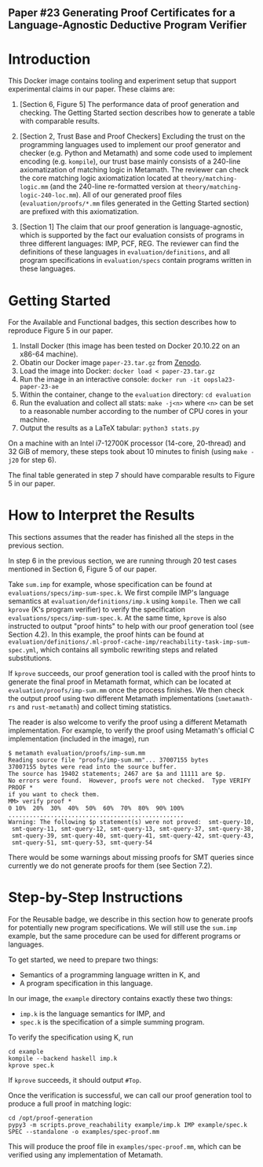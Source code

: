 Paper #23 Generating Proof Certificates for a Language-Agnostic Deductive Program Verifier
---

# Introduction

This Docker image contains tooling and experiment setup that support experimental claims in our paper.
These claims are:

1. [Section 6, Figure 5] The performance data of proof generation and checking. The Getting Started section describes how to generate a table with comparable results.

2. [Section 2, Trust Base and Proof Checkers] Excluding the trust on the programming languages used to implement our proof generator and checker (e.g. Python and Metamath) and some code used to implement encoding (e.g. `kompile`), our trust base mainly consists of a 240-line axiomatization of matching logic in Metamath. The reviewer can check the core matching logic axiomatization located at `theory/matching-logic.mm` (and the 240-line re-formatted version at `theory/matching-logic-240-loc.mm`). All of our generated proof files (`evaluation/proofs/*.mm` files generated in the Getting Started section) are prefixed with this axiomatization.

3. [Section 1] The claim that our proof generation is language-agnostic, which is supported by the fact our evaluation consists of programs in three different languages: IMP, PCF, REG. The reviewer can find the definitions of these languages in `evaluation/definitions`, and all program specifications in `evaluation/specs` contain programs written in these languages.

# Getting Started

For the Available and Functional badges, this section describes how to reproduce Figure 5 in our paper.

1. Install Docker (this image has been tested on Docker 20.10.22 on an x86-64 machine).
2. Obatin our Docker image `paper-23.tar.gz` from [Zenodo](https://doi.org/10.5281/zenodo.7482286).
3. Load the image into Docker: `docker load < paper-23.tar.gz`
4. Run the image in an interactive console: `docker run -it oopsla23-paper-23-ae`
5. Within the container, change to the `evaluation` directory: `cd evaluation`
6. Run the evaluation and collect all stats: `make -j<n>` where `<n>` can be set to a reasonable number according to the number of CPU cores in your machine.
7. Output the results as a LaTeX tabular: `python3 stats.py`

On a machine with an Intel i7-12700K processor (14-core, 20-thread) and 32 GiB of memory, these steps took about 10 minutes to finish (using `make -j20` for step 6).

The final table generated in step 7 should have comparable results to Figure 5 in our paper.

# How to Interpret the Results

This sections assumes that the reader has finished all the steps in the previous section.

In step 6 in the previous section, we are running through 20 test cases mentioned in Section 6, Figure 5 of our paper.

Take `sum.imp` for example, whose specification can be found at `evaluations/specs/imp-sum-spec.k`.
We first compile IMP's language semantics at `evaluation/definitions/imp.k` using `kompile`.
Then we call `kprove` (K's program verifier) to verify the specification `evaluations/specs/imp-sum-spec.k`.
At the same time, `kprove` is also instructed to output "proof hints" to help with our proof generation tool (see Section 4.2).
In this example, the proof hints can be found at `evaluation/definitions/.ml-proof-cache-imp/reachability-task-imp-sum-spec.yml`, which contains all symbolic rewriting steps and related substitutions.

If `kprove` succeeds, our proof generation tool is called with the proof hints to generate the final proof in Metamath format,
which can be located at `evaluation/proofs/imp-sum.mm` once the process finishes.
We then check the output proof using two different Metamath implementations (`smetamath-rs` and `rust-metamath`) and collect timing statistics.

The reader is also welcome to verify the proof using a different Metamath implementation.
For example, to verify the proof using Metamath's official C implementation (included in the image), run
```
$ metamath evaluation/proofs/imp-sum.mm
Reading source file "proofs/imp-sum.mm"... 37007155 bytes
37007155 bytes were read into the source buffer.
The source has 19402 statements; 2467 are $a and 11111 are $p.
No errors were found.  However, proofs were not checked.  Type VERIFY PROOF *
if you want to check them.
MM> verify proof *
0 10%  20%  30%  40%  50%  60%  70%  80%  90% 100%
..................................................
Warning: The following $p statement(s) were not proved:  smt-query-10,
 smt-query-11, smt-query-12, smt-query-13, smt-query-37, smt-query-38,
 smt-query-39, smt-query-40, smt-query-41, smt-query-42, smt-query-43,
 smt-query-51, smt-query-53, smt-query-54
```
There would be some warnings about missing proofs for SMT queries since currently we do not generate proofs for them (see Section 7.2).

# Step-by-Step Instructions

For the Reusable badge, we describe in this section how to generate proofs for potentially new program specifications.
We will still use the `sum.imp` example, but the same procedure can be used for different programs or languages.

To get started, we need to prepare two things:
- Semantics of a programming language written in K, and
- A program specification in this language.

In our image, the `example` directory contains exactly these two things:
- `imp.k` is the language semantics for IMP, and
- `spec.k` is the specification of a simple summing program.

To verify the specification using K, run
```
cd example
kompile --backend haskell imp.k
kprove spec.k
```
If `kprove` succeeds, it should output `#Top`.

Once the verification is successful, we can call our proof generation tool to produce a full proof in matching logic:
```
cd /opt/proof-generation
pypy3 -m scripts.prove_reachability example/imp.k IMP example/spec.k SPEC --standalone -o examples/spec-proof.mm
```
This will produce the proof file in `examples/spec-proof.mm`, which can be verified using any implementation of Metamath.
